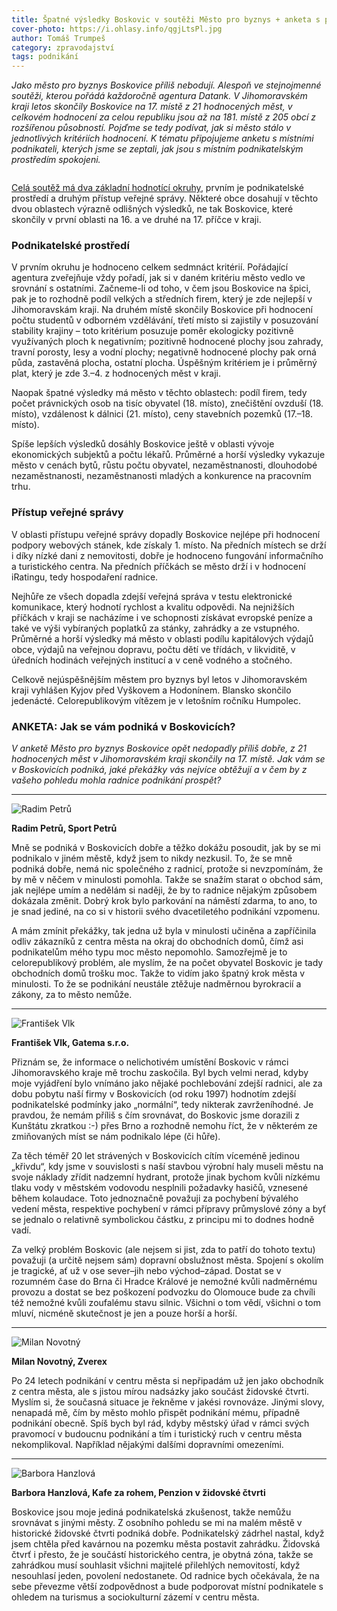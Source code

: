```yaml
---
title: Špatné výsledky Boskovic v soutěži Město pro byznys + anketa s podnikateli
cover-photo: https://i.ohlasy.info/qgjLtsPl.jpg
author: Tomáš Trumpeš
category: zpravodajství
tags: podnikání
---
```


*Jako město pro byznys Boskovice příliš nebodují. Alespoň ve stejnojmenné soutěži, kterou pořádá každoročně agentura Datank. V Jihomoravském kraji letos skončily Boskovice na 17. místě z 21 hodnocených měst, v celkovém hodnocení za celou republiku jsou až na 181. místě z 205 obcí z rozšířenou působností. Pojďme se tedy podívat, jak si město stálo v jednotlivých kritériích hodnocení. K tématu připojujeme anketu s místními podnikateli, kterých jsme se zeptali, jak jsou s místním podnikatelským prostředím spokojeni.*

<img src="https://i.ohlasy.info/qgjLtsP.jpg" alt="" class="img-responsive img-popup" data-author="Tomáš Znamenáček">

[Celá soutěž má dva základní hodnotící okruhy](http://www.mestoprobyznys.cz/download/2014/8.Jihomoravsky_2015.pdf), prvním je podnikatelské prostředí a druhým přístup veřejné správy. Některé obce dosahují v těchto dvou oblastech výrazně odlišných výsledků, ne tak Boskovice, které skončily v první oblasti na 16. a ve druhé na 17. příčce v kraji. 

### Podnikatelské prostředí

V prvním okruhu je hodnoceno celkem sedmnáct kritérií. Pořádající agentura zveřejňuje vždy pořadí, jak si v daném kritériu město vedlo ve srovnání s ostatními. Začneme-li od toho, v čem jsou Boskovice na špici, pak je to rozhodně podíl velkých a středních firem, který je zde nejlepší v Jihomoravskám kraji. Na druhém místě skončily Boskovice při hodnocení počtu studentů v odborném vzdělávání, třetí místo si zajistily v posuzování stability krajiny – toto kritérium posuzuje poměr ekologicky pozitivně využívaných ploch k negativním; pozitivně hodnocené plochy jsou zahrady, travní porosty, lesy a vodní plochy; negativně hodnocené plochy pak orná půda, zastavěná plocha, ostatní plocha. Úspěšným kritériem je i průměrný plat, který je zde 3.–4. z hodnocených měst v kraji.

Naopak špatné výsledky má město v těchto oblastech: podíl firem, tedy počet právnických osob na tisíc obyvatel (18. místo), znečištění ovzduší (18. místo), vzdálenost k dálnici (21. místo), ceny stavebních pozemků (17.–18. místo).

Spíše lepších výsledků dosáhly Boskovice ještě v oblasti vývoje ekonomických subjektů a počtu lékařů. Průměrné a horší výsledky vykazuje město v cenách bytů, růstu počtu obyvatel, nezaměstnanosti, dlouhodobé nezaměstnanosti, nezaměstnanosti mladých a konkurence na pracovním trhu.

### Přístup veřejné správy

V oblasti přístupu veřejné správy dopadly Boskovice nejlépe při hodnocení podpory webových stánek, kde získaly 1. místo. Na předních místech se drží i díky nízké dani z nemovitosti, dobře je hodnoceno fungování informačního a turistického centra. Na předních příčkách se město drží i v hodnocení iRatingu, tedy hospodaření radnice.

Nejhůře ze všech dopadla zdejší veřejná správa v testu elektronické komunikace, který hodnotí rychlost a kvalitu odpovědi. Na nejnižších příčkách v kraji se nacházíme i ve schopnosti získávat evropské peníze a také ve výši vybíraných poplatků za stánky, zahrádky a ze vstupného. Průměrné a horší výsledky má město v oblasti podílu kapitálových výdajů obce, výdajů na veřejnou dopravu, počtu dětí ve třídách, v likviditě, v úředních hodinách veřejných institucí a v ceně vodného a stočného.

Celkově nejúspěšnějším městem pro byznys byl letos v Jihomoravském kraji vyhlášen Kyjov před Vyškovem a Hodonínem. Blansko skončilo jedenácté. Celorepublikovým vítězem je v letošním ročníku Humpolec.

### ANKETA: Jak se vám podniká v Boskovicích?

*V anketě Město pro byznys Boskovice opět nedopadly příliš dobře, z 21 hodnocených měst v Jihomoravském kraji skončily na 17. místě. Jak vám se v Boskovicích podniká, jaké překážky vás nejvíce obtěžují a v čem by z vašeho pohledu mohla radnice podnikání prospět?*

---

<img src="https://i.ohlasy.info/uAEH8sQ.jpg" class="profile-picture" alt="Radim Petrů">

**Radim Petrů, Sport Petrů**

Mně se podniká v Boskovicích dobře a těžko dokážu posoudit, jak by se mi podnikalo v jiném městě, když jsem to nikdy nezkusil. To, že se mně podniká dobře, nemá nic společného z radnicí, protože si nevzpomínám, že by mě v něčem v minulosti pomohla. Takže se snažím starat o obchod sám, jak nejlépe umím a nedělám si naději, že by to radnice nějakým způsobem dokázala změnit. Dobrý krok bylo parkování na náměstí zdarma, to ano, to je snad jediné, na co si v historii svého dvacetiletého podnikání vzpomenu. 

A mám zmínit překážky, tak jedna už byla v minulosti učiněna a zapříčinila odliv zákazníků z centra města na okraj do obchodních domů, čímž asi podnikatelům mého typu moc město nepomohlo. Samozřejmě je to celorepublikový problém, ale myslím, že na počet obyvatel Boskovic je tady obchodních domů trošku moc. Takže to vidím jako špatný krok města v minulosti. To že se podnikání neustále ztěžuje nadměrnou byrokracií a zákony, za to město nemůže.

---

<img src="https://i.ohlasy.info/5kPmQxk.jpg" class="profile-picture" alt="František Vlk">

**František Vlk, Gatema s.r.o.**

Přiznám se, že informace o nelichotivém umístění Boskovic v rámci Jihomoravského kraje mě trochu zaskočila. Byl bych velmi nerad, kdyby moje vyjádření bylo vnímáno jako nějaké pochlebování zdejší radnici, ale za dobu pobytu naší firmy v Boskovicích (od roku 1997) hodnotím zdejší podnikatelské podmínky jako „normální“, tedy nikterak zavrženíhodné. Je pravdou, že nemám příliš s čím srovnávat, do Boskovic jsme dorazili z Kunštátu zkratkou :-) přes Brno a rozhodně nemohu říct, že v některém ze zmiňovaných míst se nám podnikalo lépe (či hůře).

Za těch téměř 20 let strávených v Boskovicích cítím víceméně jedinou „křivdu“, kdy jsme v souvislosti s naší stavbou výrobní haly museli městu na svoje náklady zřídit nadzemní hydrant, protože jinak bychom kvůli nízkému tlaku vody v městském vodovodu nesplnili požadavky hasičů, vznesené během kolaudace. Toto jednoznačně považuji za pochybení bývalého vedení města, respektive pochybení v rámci přípravy průmyslové zóny a byť se jednalo o relativně symbolickou částku, z principu mi to dodnes hodně vadí.

Za velký problém Boskovic (ale nejsem si jist, zda to patří do tohoto textu) považuji (a určitě nejsem sám) dopravní obslužnost města. Spojení s okolím je tragické, ať už v ose sever–jih nebo východ–západ. Dostat se v rozumném čase do Brna či Hradce Králové je nemožné kvůli nadměrnému provozu a dostat se bez poškození podvozku do Olomouce bude za chvíli též nemožné kvůli zoufalému stavu silnic. Všichni o tom vědí, všichni o tom mluví, nicméně skutečnost je jen a pouze horší a horší.

---

<img src="https://i.ohlasy.info/oenuOVr.jpg" class="profile-picture" alt="Milan Novotný">

**Milan Novotný, Zverex**

Po 24 letech podnikání v centru města si nepřipadám už jen jako obchodník z centra města, ale s jistou mírou nadsázky jako součást židovské čtvrti. Myslím si, že současná situace je řekněme v jakési rovnováze. Jinými slovy, nenapadá mě, čím by město mohlo přispět podnikání mému, případně podnikání obecně. Spíš bych byl rád, kdyby městský úřad v rámci svých pravomocí v budoucnu podnikání a tím i turistický ruch v centru města nekomplikoval. Například nějakými dalšími dopravními omezeními.

---

<img src="https://i.ohlasy.info/nMFHPPd.jpg" class="profile-picture" alt="Barbora Hanzlová">

**Barbora Hanzlová, Kafe za rohem, Penzion v židovské čtvrti**

Boskovice jsou moje jediná podnikatelská zkušenost, takže nemůžu srovnávat s jinými městy. Z osobního pohledu se mi na malém městě v historické židovské čtvrti podniká dobře. Podnikatelský zádrhel nastal, když jsem chtěla před kavárnou na pozemku města postavit zahrádku. Židovská čtvrť i přesto, že je součástí historického centra, je obytná zóna, takže se zahrádkou musí souhlasit všichni majitelé přilehlých nemovitostí, když nesouhlasí jeden, povolení nedostanete. Od radnice bych očekávala, že na sebe převezme větší zodpovědnost a bude podporovat místní podnikatele s ohledem na turismus a sociokulturní zázemí v centru města.
